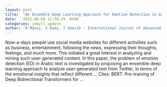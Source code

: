 ```yaml
---
layout: post
title:  "An Ensemble Deep Learning Approach for Emotion Detection in Arabic Tweets"
date:   2022-06-08 12:58:29 -0400
categories: jekyll update
author: "A Mansy, S Rady, T Gharib - International Journal of Advanced Computer Science …, 2022"
---
```

Now-a-days people use social media websites for different activities such as business, entertainment, following the news, expressing their thoughts, feelings, and much more. This initiated a great interest in analyzing and mining such user-generated content. In this paper, the problem of emotion detection (ED) in Arabic text is investigated by proposing an ensemble deep learning approach to analyze user-generated text from Twitter, in terms of the emotional insights that reflect different …
Cites: ‪BERT: Pre-training of Deep Bidirectional Transformers for …‬  